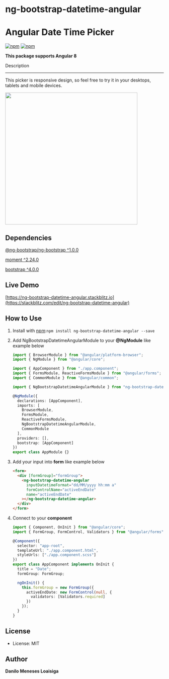 # ng-bootstrap-datetime-angular

# Angular Date Time Picker

[![npm](https://img.shields.io/npm/v/ng-bootstrap-datetime-angular.svg?maxAge=2592000?style=flat-square)](https://www.npmjs.com/package/ng-bootstrap-datetime-angular)
[![npm](https://img.shields.io/npm/dm/ng-bootstrap-datetime-angular.svg)](https://www.npmjs.com/package/ng-bootstrap-datetime-angular)

**This package supports Angular 8**

Description

---

This picker is responsive design, so feel free to try it in your desktops, tablets and mobile devices.

 <img width="420"
    src="https://raw.githubusercontent.com/danilomx/ng-bootstrap-datetime-angular/master/src/assets/example.png">
    
## Dependencies
[@ng-bootstrap/ng-bootstrap ^1.0.0](https://www.npmjs.com/package/@ng-bootstrap/ng-bootstrap)

[moment ^2.24.0](https://www.npmjs.com/package/moment)

[bootstrap ^4.0.0](https://www.npmjs.com/package/bootstrap)

## Live Demo
[https://ng-bootstrap-datetime-angular.stackblitz.io](https://stackblitz.com/edit/ng-bootstrap-datetime-angular)

## How to Use

1.  Install with [npm](https://www.npmjs.com):`npm install ng-bootstrap-datetime-angular --save`

2.  Add NgBootstrapDatetimeAngularModule to your **@NgModule** like example below

    ```typescript
    import { BrowserModule } from "@angular/platform-browser";
    import { NgModule } from "@angular/core";

    import { AppComponent } from "./app.component";
    import { FormsModule, ReactiveFormsModule } from "@angular/forms";
    import { CommonModule } from "@angular/common";

    import { NgBootstrapDatetimeAngularModule } from "ng-bootstrap-datetime-angular";

    @NgModule({
      declarations: [AppComponent],
      imports: [
        BrowserModule,
        FormsModule,
        ReactiveFormsModule,
        NgBootstrapDatetimeAngularModule,
        CommonModule
      ],
      providers: [],
      bootstrap: [AppComponent]
    })
    export class AppModule {}
    ```

3.  Add your input into **form** like example below

    ```html
    <form>
      <div [formGroup]="formGroup">
        <ng-bootstrap-datetime-angular
          inputDatetimeFormat="dd/MM/yyyy hh:mm a"
          formControlName="activeEndDate"
          name="activeEndDate"
        ></ng-bootstrap-datetime-angular>
      </div>
    </form>
    ```

4.  Connect to your __component__

    ```typescript
    import { Component, OnInit } from "@angular/core";
    import { FormGroup, FormControl, Validators } from "@angular/forms";

    @Component({
      selector: "app-root",
      templateUrl: "./app.component.html",
      styleUrls: ["./app.component.scss"]
    })
    export class AppComponent implements OnInit {
      title = "Date";
      formGroup: FormGroup;

      ngOnInit() {
        this.formGroup = new FormGroup({
          activeEndDate: new FormControl(null, {
            validators: [Validators.required]
          })
        });
      }
    }
    ```

License
-------
* License: MIT

Author
-------
**Danilo Meneses Loaisiga**
